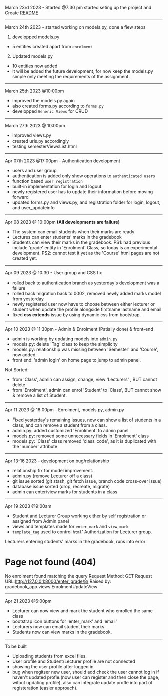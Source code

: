 
March 23rd 2023 - Started @7:30 pm
started seting up the project and Create [README](../README.md)

---

March 24th 2023 - started working on models.py, done a fiew steps

1. developped models.py
 - 5  entities created apart from `enrolment`

2. Updated models.py
 - 10 entities now added
 - it will be added the future development, for now keep the models.py simple only meeting the requirements of the assignment.

---
March 25th 2023 @10:00pm 
- improved the models.py again 
- also created forms.py according to `forms.py`
- developped `Generic Views` for CRUD

---
March 27th 2023 @ 10:00pm
- improved views.py
- created urls.py accordingly
- testing semesterViewsList.html

---

Apr 07th 2023 @17:00pm - Authentication development
- users and user group
- authentication is added only show operations to `authenticated users`
- function based `user registration`
- built-in implementation for login and logout
- newly registered user has to update their information before moving forward
- updated forms.py and views.py, and registration folder for login, logout, and user_updateinfo

---

Apr 08 2023 @ 10:00pm **(All developments are failure)**
- The system can email students when their marks are ready 
- Lectures can enter students’ marks in the gradebook 
- Students can view their marks in the gradebook.
PS1: had previous include 'grade' entity in 'Enrolment' Class, so today is an experimental development.
PS2: cannot test it yet as the 'Course' html pages are not created yet.

---
Apr 09 2023 @ 10:30 - User group and CSS fix
- rolled back to authentication branch as yesterday's development was a failure
- rolled back migration back to 0002, removed newly added marks model from yesterday
- newly registered user now have to choose between either lecturer or student when update the profile alongside firstname lastname and email
- fixed **css extends** issue by using dynamic css from bootstrap.

---

Apr 10 2023 @ 11:30pm - Admin & Enrolment (Patially done) & front-end 
- admin is working by updating models into `admin.py`
- models.py: delete 'Tag' class to keep the simplicity
- models.py: relationship was missing between 'Semester' and 'Course', now added.
- front end: 'admin login' on home page to jump to admin panel.

Not Sorted:
- from 'Class', admin can assign, change, view 'Lecturers' , BUT cannot delete
- from 'Enrolment', admin can enrol 'Student' to 'Class', BUT cannot show & remove a list of Student.

---

Apr 11 2023 @ 16:00pm - Enrolment, models.py, admin.py
- Fixed yesterday's remaining issues, now can show a list of students in a class, and can remove a student from a class.
- admin.py: added customized 'Enrolment' to admin panel
- models.py: removed some unnecessary fields in 'Enrolment' class
- models.py: 'Class' class removed 'class_code', as it is duplicated with the 'number' attribute

---
Apr 13-16 2023 - development on bug/relationship
- relationship fix for model improvement.
- admin.py (remove Lecturer off a class)
- git issue sorted (git stash, git fetch issue, branch code cross-over issue)
- database issue sorted (drop, recreate, migrate)
- admin can enter/view marks for students in a class

---
Apr 19 2023 @9:00am
- Student and Lecturer Group working either by self registration or assigned from Admin panel
- views and templates made for `enter_mark` and `view_mark`
- `template_tag` used to control `html`' Authorization for Lecturer group.

Lecturers entering students' marks in the gradebook, runs into error:
# Page not found (404)
No enrolment found matching the query
Request Method: GET
Request URL:http://127.0.0.1:8000/enter_grade/8/
Raised by: gradebook_app.views.EnrolmentUpdateView

---
Apr 21 2023 @6:00pm
- Lecturer can now view and mark the student who enrolled the same class
- bootstrap icon buttons for 'enter_mark' and 'email'
- Lecturers now can email student their marks
- Students now can view marks in the gradebook.

---
To be built
- Uploading students from excel files.
- User profile and Student/Lecturer profile are not connected
- showing the user profile after logged in
- bug when regitser new user, should add check the user cannot log in if haven't updated profle.(now user can register and then close the page, witout updating profile), also can integrate update profle into part of registeration (easier approach).
